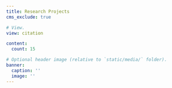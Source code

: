 ```yaml
---
title: Research Projects
cms_exclude: true

# View.
view: citation

content: 
  count: 15 

# Optional header image (relative to `static/media/` folder).
banner:
  caption: ''
  image: ''
---
```

